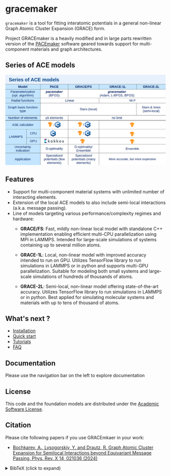 # gracemaker

`gracemaker` is a tool for fitting interatomic potentials in a general non-linear Graph Atomic Cluster Expansion (GRACE) form.

Project GRACEmaker is a heavily modified and in large parts rewritten version of the [PACEmaker](https://pacemaker.readthedocs.io/)
software geared towards support for multi-component materials and graph architectures.


## Series of ACE models

![Series of ACE models](models.png)


## Features

* Support for multi-component material systems with unlimited number of interacting elements.
* Extension of the local ACE models to also include semi-local interactions (a.k.a. message passing).
* Line of models targeting various performance/complexity regimes and hardware:
    * **GRACE/FS**: Fast, mildly non-linear local model with standalone C++ implementation enabling
    efficient multi-CPU parallelization using MPI in LAMMPS. Intended for large-scale simulations of systems
    containing up to several million atoms.
   
    * **GRACE-1L**: Local, non-linear model with improved accuracy intended to run on GPU.
    Utilizes TensorFlow library to run simulations in LAMMPS or in python and supports multi-GPU parallelization.
    Suitable for modeling both small systems and large-scale simulations of hundreds of thousands of atoms.
  
    * **GRACE-2L**: Semi-local, non-linear model offering state-of-the-art accuracy. 
    Utilizes TensorFlow library to run simulations in LAMMPS or in python.
    Best applied for simulating molecular systems and materials with up to tens of thousand of atoms.

## What's next ?
* [Installation](gracemaker/install)
* [Quick start](gracemaker/quickstart)
* [Tutorials](gracemaker/tutorials)
* [FAQ](gracemaker/faq)

## Documentation

Please use the navigation bar on the left to explore documentation

## License  

This code and the foundation models are distributed under the [Academic Software License](https://github.com/ICAMS/grace-tensorpotential/blob/master/LICENSE.md).  


## Citation

Please cite following papers if you use GRACEmkaer in your work:

- [Bochkarev, A., Lysogorskiy, Y. and Drautz, R. Graph Atomic Cluster Expansion for Semilocal Interactions beyond Equivariant Message Passing. Phys. Rev. X 14, 021036 (2024)](https://journals.aps.org/prx/abstract/10.1103/PhysRevX.14.021036)


<details>
<summary>BibTeX (click to expand)</summary>

```bibtex
@article{PhysRevX.14.021036,
  title = {Graph Atomic Cluster Expansion for Semilocal Interactions beyond Equivariant Message Passing},
  author = {Bochkarev, Anton and Lysogorskiy, Yury and Drautz, Ralf},
  journal = {Phys. Rev. X},
  volume = {14},
  issue = {2},
  pages = {021036},
  numpages = {28},
  year = {2024},
  month = {Jun},
  publisher = {American Physical Society},
  doi = {10.1103/PhysRevX.14.021036},
  url = {https://link.aps.org/doi/10.1103/PhysRevX.14.021036}
}

```
</details>
